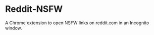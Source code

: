 Reddit-NSFW
===========

A Chrome extension to open NSFW links on reddit.com in an Incognito window.

